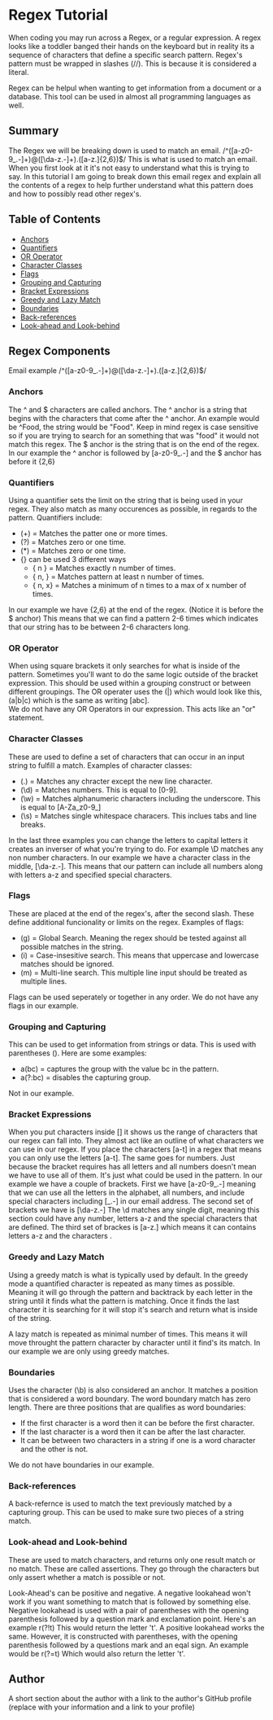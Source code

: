 # Regex Tutorial

When coding you may run across a Regex, or a regular expression. 
A regex looks like a toddler banged their hands on the keyboard but in reality its a sequence of characters that define a specific search pattern. Regex's pattern must be wrapped in slashes (//). This is because it is considered a literal. 

Regex can be helpul when wanting to get information from a document or a database. This tool can be used in almost all programming languages as well. 

## Summary

The Regex we will be breaking down is used to match an email. 
/^([a-z0-9_\.-]+)@([\da-z\.-]+)\.([a-z\.]{2,6})$/
This is what is used to match an email. When you first look at it it's not easy to understand what this is trying to say. 
In this tutorial I am going to break down this email regex and explain all the contents of a regex to help further understand what this pattern does and how to possibly read other regex's. 

## Table of Contents

- [Anchors](#anchors)
- [Quantifiers](#quantifiers)
- [OR Operator](#or-operator)
- [Character Classes](#character-classes)
- [Flags](#flags)
- [Grouping and Capturing](#grouping-and-capturing)
- [Bracket Expressions](#bracket-expressions)
- [Greedy and Lazy Match](#greedy-and-lazy-match)
- [Boundaries](#boundaries)
- [Back-references](#back-references)
- [Look-ahead and Look-behind](#look-ahead-and-look-behind)

## Regex Components

Email example 
/^([a-z0-9_\.-]+)@([\da-z\.-]+)\.([a-z\.]{2,6})$/

### Anchors 
The ^ and $ characters are called anchors. The ^ anchor is a string that begins with the characters that 
come after the ^ anchor. An example would be ^Food, the string would be "Food". Keep in mind regex is case sensitive so if you are trying to search for an something that was "food" it would not match this regex. 
The $ anchor is the string that is on the end of the regex. 
In our example the ^ anchor is followed by [a-z0-9_\.-] and the $ anchor has before it {2,6}

### Quantifiers
Using a quantifier sets the limit on the string that is being used in your regex. They also match as many occurences as possible, in regards to the pattern. Quantifiers include:
+ (+) = Matches the patter one or more times. 
+ (?) = Matches zero or one time. 
+ (*) = Matches zero or one time. 
+ {} can be used 3 different ways 
    + { n } = Matches exactly n number of times. 
    + { n, } = Matches pattern at least n number of times. 
    + { n, x} = Matches a minimum of n times to a max of x number of times. 

In our example we have {2,6} at the end of the regex. (Notice it is before the $ anchor) This means that we can find a pattern 2-6 times which indicates that our string has to be between 2-6 characters long. 

### OR Operator
When using square brackets it only searches for what is inside of the pattern. Sometimes you'll want to do the same logic outside of the bracket expression. This should be used within a grouping construct or between different groupings. 
The OR operater uses the (|) which would look like this, (a|b|c) which is the same as writing [abc].  
We do not have any OR Operators in our expression. 
This acts like an "or" statement. 

### Character Classes
These are used to define a set of characters that can occur in an input string to fulfill a match. Examples of character classes:
+ (.) = Matches any chracter except the new line character. 
+ (\d) = Matches numbers. This is equal to [0-9].
+ (\w) = Matches alphanumeric characters including the underscore. This is equal to [A-Za_z0-9_]
+ (\s) = Matches single whitespace characers. This inclues tabs and line breaks. 

In the last three examples you can change the letters to capital letters it creates an inverser of what you're trying to do. For example \D matches any non number characters. 
In our example we have a character class in the middle, [\da-z\.-]. This means that our pattern can include all numbers along with letters a-z and specified special characters. 
### Flags
These are placed at the end of the regex's, after the second slash. These define additional funcionality or limits on the regex. Examples of flags: 
+ (g) = Global Search. Meaning the regex should be tested against all possible matches in the string. 
+ (i) = Case-insesitive search. This means that uppercase and lowercase matches should be ignored. 
+ (m) = Multi-line search. This multiple line input should be treated as multiple lines. 

Flags can be used seperately or together in any order. 
We do not have any flags in our example. 

### Grouping and Capturing
This can be used to get information from strings or data. This is used with parentheses (). Here are some examples: 
+ a(bc) = captures the group with the value bc in the pattern. 
+ a(?:bc) = disables the capturing group. 

Not in our example. 

### Bracket Expressions
When you put characters inside [] it shows us the range of characters that our regex can fall into. They almost act like an outline of what characters we can use in our regex. 
If you place the characters [a-t] in a regex that means you can only use the letters [a-t]. The same goes for numbers. Just because the bracket requires has all letters and all numbers doesn't mean we have to use all of them. It's just what could be used in the pattern. 
In our example we have a couple of brackets. 
First we have [a-z0-9_\.-] meaning that we can use all the letters in the alphabet, all numbers, and include special characters including [_\.-] in our email address. 
The second set of brackets we have is [\da-z\.-] 
The \d matches any single digit, meaning this section could have any number, letters a-z and the special characters that are defined. 
The third set of brackes is [a-z\.] which means it can contains letters a-z and the characters \.  

### Greedy and Lazy Match
Using a greedy match is what is typically used by default. In the greedy mode a quantified character is repeated as many times as possible. Meaning it will go through the pattern and backtrack by each letter in the string until it finds what the pattern is matching. Once it finds the last character it is searching for it will stop it's search and return what is inside of the string. 

A lazy match is repeated as minimal number of times. This means it will move throught the pattern character by character until it find's its match. 
In our example we are only using greedy matches. 

### Boundaries
Uses the character (\b) is also considered an anchor. It matches a position that is considered a word boundary. The word boundary match has zero length. 
There are three positions that are qualifies as word boundaries:
+ If the first character is a word then it can be before the first character. 
+ If the last character is a word then it can be after the last character. 
+ It can be between two characters in a string if one is a word character and the other is not. 

We do not have boundaries in our example. 

### Back-references
A back-refernce is used to match the text previously matched by a capturing group. This can be used to make sure two pieces of a string match. 

### Look-ahead and Look-behind
These are used to match characters, and returns only one result match or no match. These are called assertions. They go through the characters but only assert whether a match is possible or not.

Look-Ahead's can be positive and negative. A negative lookahead won't work if you want something to match that is followed by something else. Negative lookahead is used with a pair of parentheses with the opening parenthesis followed by a question mark and exclamation point. Here's an example 
r(?!t) 
This would return the letter 't'.
A positive lookahead works the same. However, it is constructed with parentheses, with the opening parenthesis followed by a questions mark and an eqal sign. An example would be
r(?=t)
Which would also return the letter 't'.

## Author

A short section about the author with a link to the author's GitHub profile (replace with your information and a link to your profile)
